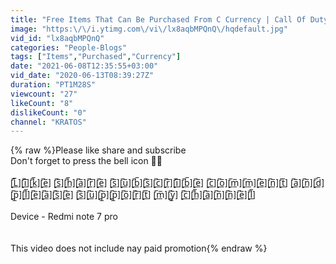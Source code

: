 ```yaml
---
title: "Free Items That Can Be Purchased From C Currency | Call Of Duty Mobile"
image: "https:\/\/i.ytimg.com\/vi\/lx8aqbMPQnQ\/hqdefault.jpg"
vid_id: "lx8aqbMPQnQ"
categories: "People-Blogs"
tags: ["Items","Purchased","Currency"]
date: "2021-06-08T12:35:55+03:00"
vid_date: "2020-06-13T08:39:27Z"
duration: "PT1M28S"
viewcount: "27"
likeCount: "8"
dislikeCount: "0"
channel: "KRATOS"
---
```

{% raw %}Please like share and subscribe<br />Don't forget to press the bell icon 🔔🔔<br /><br />[̲̅L̲̅][̲̅i̲̅][̲̅k̲̅][̲̅e̲̅]     [̲̅s̲̅][̲̅h̲̅][̲̅a̲̅][̲̅r̲̅][̲̅e̲̅]      [̲̅s̲̅][̲̅u̲̅][̲̅b̲̅][̲̅s̲̅][̲̅c̲̅][̲̅r̲̅][̲̅i̲̅][̲̅b̲̅][̲̅e̲̅]            [̲̅c̲̅][̲̅o̲̅][̲̅m̲̅][̲̅m̲̅][̲̅e̲̅][̲̅n̲̅][̲̅t̲̅]     [̲̅a̲̅][̲̅n̲̅][̲̅d̲̅]     [̲̅p̲̅][̲̅l̲̅][̲̅e̲̅][̲̅a̲̅][̲̅s̲̅][̲̅e̲̅]         [̲̅s̲̅][̲̅u̲̅][̲̅p̲̅][̲̅p̲̅][̲̅o̲̅][̲̅r̲̅][̲̅t̲̅]     [̲̅m̲̅][̲̅y̲̅]     [̲̅c̲̅][̲̅h̲̅][̲̅a̲̅][̲̅n̲̅][̲̅n̲̅][̲̅e̲̅][̲̅l̲̅]         <br /><br />Device - Redmi note 7 pro<br /><br /><br />This video does not include nay paid promotion{% endraw %}
